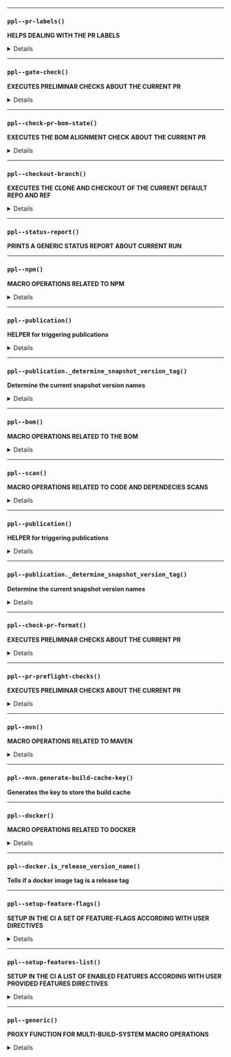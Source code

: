 
---

### `ppl--pr-labels()`

**HELPS DEALING WITH THE PR LABELS**

<details>

```
 Params:
 $1: the action to perform (add,remove)
 $2: the label to add or delete

 Actions:
 - add {label}
 - remove {label}
```

</details>


---

### `ppl--gate-check()`

**EXECUTES PRELIMINAR CHECKS ABOUT THE CURRENT PR**

<details>

```
 Business Rules:
 - The PR title must match the given format rules

 Params:
 $1: the label to check
```

</details>


---

### `ppl--check-pr-bom-state()`

**EXECUTES THE BOM ALIGNMENT CHECK ABOUT THE CURRENT PR**

<details>

```
 Business Rules:
 - The PR bom should be aligned with the latest published BOM
```

</details>


---

### `ppl--checkout-branch()`

**EXECUTES THE CLONE AND CHECKOUT OF THE CURRENT DEFAULT REPO AND REF**

<details>

```
 Special Options:
 --token:  Overrides the default CI token. Can be useful to be able to push from the cloned repo.
```

</details>


---

### `ppl--status-report()`

**PRINTS A GENERIC STATUS REPORT ABOUT CURRENT RUN**


---

### `ppl--npm()`

**MACRO OPERATIONS RELATED TO NPM**

<details>

```
 Params:
 $1: action to apply

 Actions:
 - FULL-BUILD           Executes a full and clean npm build in full respect of the lock file (which in fact is required)
                        Options for FULL-BUILD:
                          -public-url                    the path on which app-builder is exposed (default: /app-builder)
                          --domain                        the path of the main application (default: /entando-de-app)
                          --admin-console-integration     flag for the admin console integration enabling (default: false)
 - PUBLISH              Prepares the repo for publication by setting on it the proper version name
 - MTX-NPM-SCAN-{type}  Runs a type of npm scan (LINT, SASS-LINT, COVERAGE)
```

</details>


---

### `ppl--publication()`

**HELPER for triggering publications**

<details>

```
 Params:
 $1: the release action to apply

 Actions:
 - tag-git-version:         applies the snapshot tag to the current commit
 - tag-git-pseudo-version:  applies a tag similar to the snapshot tag but that doesn't triggers workflows
```

</details>


---

### `ppl--publication._determine_snapshot_version_tag()`

**Determine the current snapshot version names**

<details>

```
 Supported Conditions:
 - On a PR creation/update commit
 - On a PR merge commit
```

</details>


---

### `ppl--bom()`

**MACRO OPERATIONS RELATED TO THE BOM**

<details>

```
 Params:
 $1: action to apply

 Actions:
 - update-bom    if the projects belong to a bom automatically updates the bom when a new project version is generated

 Requires:
 - maven projects
 - ENTANDO_OPT_REPO_BOM_URL
 - ENTANDO_OPT_REPO_BOM_MAIN_BRANCH
```

</details>


---

### `ppl--scan()`

**MACRO OPERATIONS RELATED TO CODE AND DEPENDECIES SCANS**

<details>

```
 Params:
 $1: action to apply

 Actions:
 - snyk:   runs a snyk based scan of the current project
```

</details>


---

### `ppl--publication()`

**HELPER for triggering publications**

<details>

```
 Params:
 $1: the release action to apply

 Actions:
 - tag-git-version:         applies the snapshot tag to the current commit
 - tag-git-pseudo-version:  applies a tag similar to the snapshot tag but that doesn't triggers workflows
```

</details>


---

### `ppl--publication._determine_snapshot_version_tag()`

**Determine the current snapshot version names**

<details>

```
 Supported Conditions:
 - On a PR creation/update commit
 - On a PR merge commit
```

</details>


---

### `ppl--check-pr-format()`

**EXECUTES PRELIMINAR CHECKS ABOUT THE CURRENT PR**

<details>

```
 Business Rules:
 - The PR title must match the given format rules

 Params:
 $1: the format rules to respect or nothing for the default
```

</details>


---

### `ppl--pr-preflight-checks()`

**EXECUTES PRELIMINAR CHECKS ABOUT THE CURRENT PR**

<details>

```
 > Checks the format of the PR title:
 > Checks the format of the project version name on PR
 > Checks that the development PR is compatible with the current mainline version (optional via ENTANDO_OPT_MAINLINE)
 > Runs optional custom check (user provided script "custom-pr-check.sh")
```

</details>


---

### `ppl--mvn()`

**MACRO OPERATIONS RELATED TO MAVEN**

<details>

```
 Params:
 $1: action to apply

 Actions:
 - FULL-BUILD        executes a full and clean npm build+test
 - PUBLISH           publishes the maven artifact for development
                     in the process, sets on it the proper version name and rebuilds the artifact
 - GA-PUBLICATION    publishes the maven artifact for general availability
                     doesn't alter the sources like PUBLISH
 - MTX-MVN-SCAN-SONAR          Executes a full sonar scan, including the coverage report
 - MTX-MVN-SCAN-OWASP          Executes a full owasp scan
 - MTX-MVN-POST-DEPLOYMENT-TESTS  Executes the tests designed to run on a preview environment
```

</details>


---

### `ppl--mvn.generate-build-cache-key()`

**Generates the key to store the build cache**


---

### `ppl--docker()`

**MACRO OPERATIONS RELATED TO DOCKER**

<details>

```
 Params:
 $1: action to apply

 Actions
 - publish:  Builds one or more artifacts, image and pushes it to the image regitry.
             Params:
              - $2: the list of builds directives
             Mandatory Vars:
              - ENTANDO_OPT_DOCKER_ORG
              - ENTANDO_OPT_DOCKER_USERNAME
              - ENTANDO_OPT_DOCKER_PASSWORD
```

</details>


---

### `ppl--docker.is_release_version_name()`

**Tells if a docker image tag is a release tag**


---

### `ppl--setup-feature-flags()`

**SETUP IN THE CI A SET OF FEATURE-FLAGS ACCORDING WITH USER DIRECTIVES**

<details>

```
 The funtion takes the features to check as parametes and the directives from the environment

 Params:
 $*: a list of features to check

 @see _ppl_get_feature_action for details
```

</details>


---

### `ppl--setup-features-list()`

**SETUP IN THE CI A LIST OF ENABLED FEATURES ACCORDING WITH USER PROVIDED FEATURES DIRECTIVES**

<details>

```
 @see _ppl_get_feature_action for details

 Options
 -p prefix mode

 Normal Params:
 $1: a list of features to check

 Prefix mode params:
 $1: prefix used to filter ENTANDO_OPT_GLOBAL_FEATURES and ENTANDO_OPT_FEATURES
```

</details>


---

### `ppl--generic()`

**PROXY FUNCTION FOR MULTI-BUILD-SYSTEM MACRO OPERATIONS**

<details>

```
 Params:
 $1: action to apply

 Actions:
  - FULL-BUILD   see equivalent on ppl--mvn|ppl--npm
  - PUBLISH      see equivalent on ppl--mvn|ppl--npm
  - MTX-MVN-SCAN-*   see equivalent on ppl--npm
  - MTX-NPM-SCAN-*   see equivalent on ppl--npm
  - MTX-SCAN-SNYK    runs a snyk scan (see ppl--scan)
  - GENERATE-BUILD-CACHE-KEY generate the key to store the build cache
```

</details>

